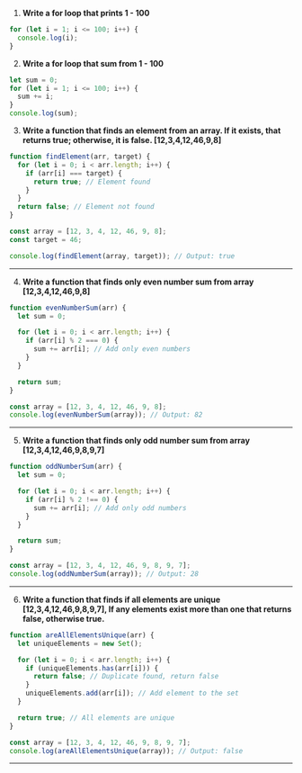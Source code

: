 1. **Write a for loop that prints 1 - 100**
```js
for (let i = 1; i <= 100; i++) {
  console.log(i);
}
```


2. **Write a for loop that sum from 1 - 100**
```js
let sum = 0;
for (let i = 1; i <= 100; i++) {
  sum += i;
}
console.log(sum);

```


3. **Write a function that finds an element from an array. If it exists, that returns true; otherwise, it is false. [12,3,4,12,46,9,8]**
```js
function findElement(arr, target) {
  for (let i = 0; i < arr.length; i++) {
    if (arr[i] === target) {
      return true; // Element found
    }
  }
  return false; // Element not found
}

const array = [12, 3, 4, 12, 46, 9, 8];
const target = 46;

console.log(findElement(array, target)); // Output: true

```
---

4.  **Write a function that finds only even number sum from array [12,3,4,12,46,9,8]**
```js
function evenNumberSum(arr) {
  let sum = 0;

  for (let i = 0; i < arr.length; i++) {
    if (arr[i] % 2 === 0) {
      sum += arr[i]; // Add only even numbers
    }
  }

  return sum;
}

const array = [12, 3, 4, 12, 46, 9, 8];
console.log(evenNumberSum(array)); // Output: 82

```
---

5. **Write a function that finds only odd number sum from array [12,3,4,12,46,9,8,9,7]**
```js
function oddNumberSum(arr) {
  let sum = 0;

  for (let i = 0; i < arr.length; i++) {
    if (arr[i] % 2 !== 0) {
      sum += arr[i]; // Add only odd numbers
    }
  }

  return sum;
}

const array = [12, 3, 4, 12, 46, 9, 8, 9, 7];
console.log(oddNumberSum(array)); // Output: 28

```
---

6. **Write a function that finds if all elements are unique [12,3,4,12,46,9,8,9,7], If any elements exist more than one that returns false, otherwise true.**
```js
function areAllElementsUnique(arr) {
  let uniqueElements = new Set();

  for (let i = 0; i < arr.length; i++) {
    if (uniqueElements.has(arr[i])) {
      return false; // Duplicate found, return false
    }
    uniqueElements.add(arr[i]); // Add element to the set
  }

  return true; // All elements are unique
}

const array = [12, 3, 4, 12, 46, 9, 8, 9, 7];
console.log(areAllElementsUnique(array)); // Output: false

```
---
